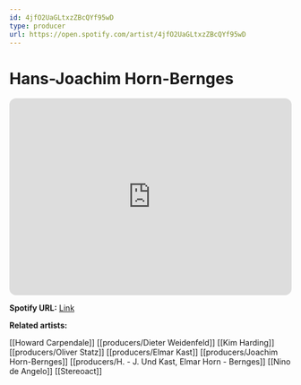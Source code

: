 ```yaml
---
id: 4jfO2UaGLtxzZBcQYf95wD
type: producer
url: https://open.spotify.com/artist/4jfO2UaGLtxzZBcQYf95wD
---
```

# Hans-Joachim Horn-Bernges

<iframe style="border-radius:12px" src="https://open.spotify.com/embed/artist/4jfO2UaGLtxzZBcQYf95wD" width="100%" height="352" frameBorder="0" allowfullscreen="" allow="autoplay; clipboard-write; encrypted-media; fullscreen; picture-in-picture" loading="lazy"></iframe>

**Spotify URL:** [Link](https://open.spotify.com/artist/4jfO2UaGLtxzZBcQYf95wD)

**Related artists:**

[[Howard Carpendale]]
[[producers/Dieter Weidenfeld]]
[[Kim Harding]]
[[producers/Oliver Statz]]
[[producers/Elmar Kast]]
[[producers/Joachim Horn-Bernges]]
[[producers/H. - J. Und Kast, Elmar Horn - Bernges]]
[[Nino de Angelo]]
[[Stereoact]]
